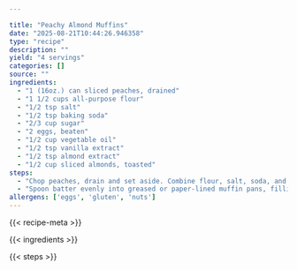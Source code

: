 ```yaml
---

title: "Peachy Almond Muffins"
date: "2025-08-21T10:44:26.946358"
type: "recipe"
description: ""
yield: "4 servings"
categories: []
source: ""
ingredients:
  - "1 (16oz.) can sliced peaches, drained"
  - "1 1/2 cups all-purpose flour"
  - "1/2 tsp salt"
  - "1/2 tsp baking soda"
  - "2/3 cup sugar"
  - "2 eggs, beaten"
  - "1/2 cup vegetable oil"
  - "1/2 tsp vanilla extract"
  - "1/2 tsp almond extract"
  - "1/2 cup sliced almonds, toasted"
steps:
  - "Chop peaches, drain and set aside. Combine flour, salt, soda, and sugar in a mixing bowl; make a well in center of dry ingredients. Add eggs and oil, stir until dry ingredients are moistened. Add peaches and remaining ingredients. Stir until blended."
  - "Spoon batter evenly into greased or paper-lined muffin pans, filling two-thirds full. Bake at 350 for 20 to 25 minutes for regular-size muffins, or 18 minutes for miniature. Yield: 12 regular size muffins, or 36 miniature muffins."
allergens: ['eggs', 'gluten', 'nuts']
---
```


{{< recipe-meta >}}

{{< ingredients >}}

{{< steps >}}
